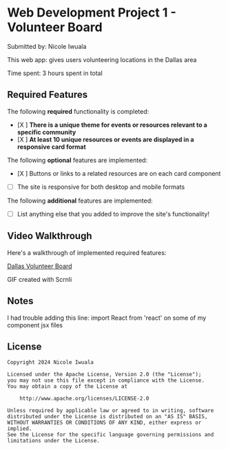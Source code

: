 # Web Development Project 1 - Volunteer Board

Submitted by: Nicole Iwuala

This web app: gives users volunteering locations in the Dallas area

Time spent: 3 hours spent in total

## Required Features

The following **required** functionality is completed:

- [X ] **There is a unique theme for events or resources relevant to a specific community**
- [X ] **At least 10 unique resources or events are displayed in a responsive card format**

The following **optional** features are implemented:

- [X ] Buttons or links to a related resources are on each card component
- [ ] The site is responsive for both desktop and mobile formats

The following **additional** features are implemented:

* [ ] List anything else that you added to improve the site's functionality!

## Video Walkthrough

Here's a walkthrough of implemented required features:

<a href='https://imgur.com/a/w4jasKR'>Dallas Volunteer Board</a>

<!-- Replace this with whatever GIF tool you used! -->
GIF created with Scrnli  
<!-- Recommended tools:
[Kap](https://getkap.co/) for macOS
[ScreenToGif](https://www.screentogif.com/) for Windows
[peek](https://github.com/phw/peek) for Linux. -->

## Notes

I had trouble adding this line: import React from 'react' on some of my component jsx files

## License

    Copyright 2024 Nicole Iwuala

    Licensed under the Apache License, Version 2.0 (the "License");
    you may not use this file except in compliance with the License.
    You may obtain a copy of the License at

        http://www.apache.org/licenses/LICENSE-2.0

    Unless required by applicable law or agreed to in writing, software
    distributed under the License is distributed on an "AS IS" BASIS,
    WITHOUT WARRANTIES OR CONDITIONS OF ANY KIND, either express or implied.
    See the License for the specific language governing permissions and
    limitations under the License.
